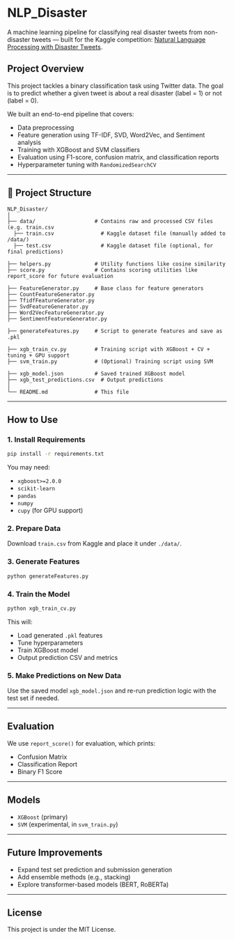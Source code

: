 # NLP_Disaster
A machine learning pipeline for classifying real disaster tweets from non-disaster tweets — built for the Kaggle competition: [Natural Language Processing with Disaster Tweets](https://www.kaggle.com/competitions/nlp-getting-started).

## Project Overview
This project tackles a binary classification task using Twitter data. The goal is to predict whether a given tweet is about a real disaster (label = 1) or not (label = 0).

We built an end-to-end pipeline that covers:
- Data preprocessing
- Feature generation using TF-IDF, SVD, Word2Vec, and Sentiment analysis
- Training with XGBoost and SVM classifiers
- Evaluation using F1-score, confusion matrix, and classification reports
- Hyperparameter tuning with `RandomizedSearchCV`

---

## 📁 Project Structure
```
NLP_Disaster/
│
├── data/                   # Contains raw and processed CSV files (e.g. train.csv
  ├── train.csv               # Kaggle dataset file (manually added to /data/)
  ├── test.csv                # Kaggle dataset file (optional, for final predictions)

├── helpers.py              # Utility functions like cosine similarity
├── score.py                # Contains scoring utilities like report_score for future evaluation

├── FeatureGenerator.py     # Base class for feature generators
├── CountFeatureGenerator.py
├── TfidfFeatureGenerator.py
├── SvdFeatureGenerator.py
├── Word2VecFeatureGenerator.py
├── SentimentFeatureGenerator.py

├── generateFeatures.py     # Script to generate features and save as .pkl

├── xgb_train_cv.py         # Training script with XGBoost + CV + tuning + GPU support
├── svm_train.py            # (Optional) Training script using SVM

├── xgb_model.json          # Saved trained XGBoost model
├── xgb_test_predictions.csv  # Output predictions
│
└── README.md               # This file
```

---

## How to Use

### 1. Install Requirements
```bash
pip install -r requirements.txt
```

You may need:
- `xgboost>=2.0.0`
- `scikit-learn`
- `pandas`
- `numpy`
- `cupy` (for GPU support)

### 2. Prepare Data
Download `train.csv` from Kaggle and place it under `./data/`.

### 3. Generate Features
```bash
python generateFeatures.py
```

### 4. Train the Model
```bash
python xgb_train_cv.py
```
This will:
- Load generated `.pkl` features
- Tune hyperparameters
- Train XGBoost model
- Output prediction CSV and metrics

### 5. Make Predictions on New Data
Use the saved model `xgb_model.json` and re-run prediction logic with the test set if needed.

---

## Evaluation
We use `report_score()` for evaluation, which prints:
- Confusion Matrix
- Classification Report
- Binary F1 Score

---

## Models
- `XGBoost` (primary)
- `SVM` (experimental, in `svm_train.py`)

---

## Future Improvements
- Expand test set prediction and submission generation
- Add ensemble methods (e.g., stacking)
- Explore transformer-based models (BERT, RoBERTa)

---

## License
This project is under the MIT License.
